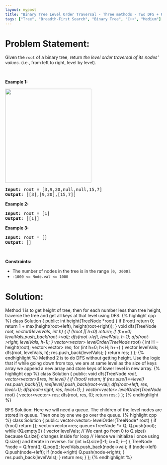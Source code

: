 ```yaml
---
layout: mypost
title: "Binary Tree Level Order Traversal - Three methods - Two DFS + One BFS"
tags: ["Tree", "Breadth-First Search", "Binary Tree", "C++", "Medium"]
---
```

# Problem Statement:
<p>Given the <code>root</code> of a binary tree, return <em>the level order traversal of its nodes&#39; values</em>. (i.e., from left to right, level by level).</p>

<p>&nbsp;</p>
<p><strong class="example">Example 1:</strong></p>
<img alt="" src="https://assets.leetcode.com/uploads/2021/02/19/tree1.jpg" style="width: 277px; height: 302px;" />
<pre>
<strong>Input:</strong> root = [3,9,20,null,null,15,7]
<strong>Output:</strong> [[3],[9,20],[15,7]]
</pre>

<p><strong class="example">Example 2:</strong></p>

<pre>
<strong>Input:</strong> root = [1]
<strong>Output:</strong> [[1]]
</pre>

<p><strong class="example">Example 3:</strong></p>

<pre>
<strong>Input:</strong> root = []
<strong>Output:</strong> []
</pre>

<p>&nbsp;</p>
<p><strong>Constraints:</strong></p>

<ul>
	<li>The number of nodes in the tree is in the range <code>[0, 2000]</code>.</li>
	<li><code>-1000 &lt;= Node.val &lt;= 1000</code></li>
</ul>

# Solution:
Method 1 is to get height of tree, then for each number less than tree height, traverse the tree and get all keys at that level using DFS.
 {% highlight cpp %} 
class Solution {
public:
    int height(TreeNode *root)
    {
        if (!root) return 0;
        return 1 + max(height(root->left), height(root->right));
    }
    void dfs(TreeNode *root, vector<int>&levelVals, int h)
    {
        if (!root || h<0) return;
        if (h==0) levelVals.push_back(root->val);
        dfs(root->left, levelVals, h-1);
        dfs(root->right, levelVals, h-1);
    }
    vector<vector<int>> levelOrder(TreeNode* root) {
        int H = height(root);
        vector<vector<int>> res;
        for (int h=0; h<H; h++)
        {
            vector<int> levelVals;
            dfs(root, levelVals, h);
            res.push_back(levelVals);
        }
        return res;
    }
};
 {% endhighlight %}
Method 2 is to do DFS without getting height. Use the logic that if while going down from top, we are at same level as the size of keys array we append a new array and store keys of lower level in new array. 
 {% highlight cpp %} 
class Solution {
public:
    void dfs(TreeNode *root, vector<vector<int>>&res, int level)
    {
        if (!root) return;
        if (res.size()==level) res.push_back({});
        res[level].push_back(root->val);
        dfs(root->left, res, level+1);
        dfs(root->right, res, level+1);
    }
    vector<vector<int>> levelOrder(TreeNode* root) {
        vector<vector<int>> res;
        dfs(root, res, 0);
        return res;
    }
};
 {% endhighlight %}

BFS Solution:
Here we will need a queue. The children of the level nodes are stored in queue. Then one by one we go over the queue.
 {% highlight cpp %} 
class Solution {
public:
    vector<vector<int>> levelOrder(TreeNode* root) 
    {
        if (!root) return {};
        vector<vector<int>>res;
        queue<TreeNode *> Q;
        Q.push(root);
        while (!Q.empty())
        {
            vector<int> levelVals;
			// We cant go from 0 to Q.size() because Q.size() changes inside for loop
			// Hence we initialize i once using Q.size() and iterate in reverse.
            for (int i=Q.size()-1; i>=0; i--)
            {
                TreeNode *node = Q.front();
                Q.pop();
                levelVals.push_back(node->val);
                if (node->left) Q.push(node->left);
                if (node->right) Q.push(node->right);
            }
            res.push_back(levelVals);
        }
        return res;
    }
};
 {% endhighlight %}